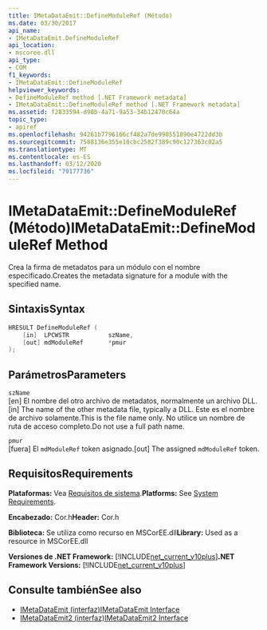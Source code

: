 ```yaml
---
title: IMetaDataEmit::DefineModuleRef (Método)
ms.date: 03/30/2017
api_name:
- IMetaDataEmit.DefineModuleRef
api_location:
- mscoree.dll
api_type:
- COM
f1_keywords:
- IMetaDataEmit::DefineModuleRef
helpviewer_keywords:
- DefineModuleRef method [.NET Framework metadata]
- IMetaDataEmit::DefineModuleRef method [.NET Framework metadata]
ms.assetid: f2833594-d90b-4a71-9a53-34b12470c64a
topic_type:
- apiref
ms.openlocfilehash: 94261b7796166cf482a7de990551890e4722dd3b
ms.sourcegitcommit: 7588136e355e10cbc2582f389c90c127363c02a5
ms.translationtype: MT
ms.contentlocale: es-ES
ms.lasthandoff: 03/12/2020
ms.locfileid: "79177736"
---
```

# <a name="imetadataemitdefinemoduleref-method"></a><span data-ttu-id="8aadf-102">IMetaDataEmit::DefineModuleRef (Método)</span><span class="sxs-lookup"><span data-stu-id="8aadf-102">IMetaDataEmit::DefineModuleRef Method</span></span>
<span data-ttu-id="8aadf-103">Crea la firma de metadatos para un módulo con el nombre especificado.</span><span class="sxs-lookup"><span data-stu-id="8aadf-103">Creates the metadata signature for a module with the specified name.</span></span>  
  
## <a name="syntax"></a><span data-ttu-id="8aadf-104">Sintaxis</span><span class="sxs-lookup"><span data-stu-id="8aadf-104">Syntax</span></span>  
  
```cpp  
HRESULT DefineModuleRef (
    [in]  LPCWSTR           szName,
    [out] mdModuleRef       *pmur
);  
```  
  
## <a name="parameters"></a><span data-ttu-id="8aadf-105">Parámetros</span><span class="sxs-lookup"><span data-stu-id="8aadf-105">Parameters</span></span>  
 `szName`  
 <span data-ttu-id="8aadf-106">[en] El nombre del otro archivo de metadatos, normalmente un archivo DLL.</span><span class="sxs-lookup"><span data-stu-id="8aadf-106">[in] The name of the other metadata file, typically a DLL.</span></span> <span data-ttu-id="8aadf-107">Este es el nombre de archivo solamente.</span><span class="sxs-lookup"><span data-stu-id="8aadf-107">This is the file name only.</span></span> <span data-ttu-id="8aadf-108">No utilice un nombre de ruta de acceso completo.</span><span class="sxs-lookup"><span data-stu-id="8aadf-108">Do not use a full path name.</span></span>  
  
 `pmur`  
 <span data-ttu-id="8aadf-109">[fuera] El `mdModuleRef` token asignado.</span><span class="sxs-lookup"><span data-stu-id="8aadf-109">[out] The assigned `mdModuleRef` token.</span></span>  
  
## <a name="requirements"></a><span data-ttu-id="8aadf-110">Requisitos</span><span class="sxs-lookup"><span data-stu-id="8aadf-110">Requirements</span></span>  
 <span data-ttu-id="8aadf-111">**Plataformas:** Vea [Requisitos de sistema](../../../../docs/framework/get-started/system-requirements.md).</span><span class="sxs-lookup"><span data-stu-id="8aadf-111">**Platforms:** See [System Requirements](../../../../docs/framework/get-started/system-requirements.md).</span></span>  
  
 <span data-ttu-id="8aadf-112">**Encabezado:** Cor.h</span><span class="sxs-lookup"><span data-stu-id="8aadf-112">**Header:** Cor.h</span></span>  
  
 <span data-ttu-id="8aadf-113">**Biblioteca:** Se utiliza como recurso en MSCorEE.dll</span><span class="sxs-lookup"><span data-stu-id="8aadf-113">**Library:** Used as a resource in MSCorEE.dll</span></span>  
  
 <span data-ttu-id="8aadf-114">**Versiones de .NET Framework:** [!INCLUDE[net_current_v10plus](../../../../includes/net-current-v10plus-md.md)]</span><span class="sxs-lookup"><span data-stu-id="8aadf-114">**.NET Framework Versions:** [!INCLUDE[net_current_v10plus](../../../../includes/net-current-v10plus-md.md)]</span></span>  
  
## <a name="see-also"></a><span data-ttu-id="8aadf-115">Consulte también</span><span class="sxs-lookup"><span data-stu-id="8aadf-115">See also</span></span>

- [<span data-ttu-id="8aadf-116">IMetaDataEmit (interfaz)</span><span class="sxs-lookup"><span data-stu-id="8aadf-116">IMetaDataEmit Interface</span></span>](../../../../docs/framework/unmanaged-api/metadata/imetadataemit-interface.md)
- [<span data-ttu-id="8aadf-117">IMetaDataEmit2 (interfaz)</span><span class="sxs-lookup"><span data-stu-id="8aadf-117">IMetaDataEmit2 Interface</span></span>](../../../../docs/framework/unmanaged-api/metadata/imetadataemit2-interface.md)
